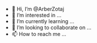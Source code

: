 - 👋 Hi, I’m @ArberZotaj
- 👀 I’m interested in ...
- 🌱 I’m currently learning ...
- 💞️ I’m looking to collaborate on ...
- 📫 How to reach me ...

<!---
ArberZotaj/ArberZotaj is a ✨ special ✨ repository because its `README.md` (this file) appears on your GitHub profile.
You can click the Preview link to take a look at your changes.
--->
